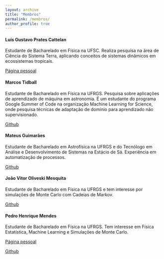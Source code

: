 ```yaml
---
layout: archive
title: "Membros"
permalink: /membros/
author_profile: true
---
```


#### Luís Gustavo Prates Cattelan

Estudante de Bacharelado em Física na UFSC. Realiza pesquisa na área de Ciência do Sistema Terra, aplicando conceitos de sistemas dinâmicos em ecossistemas tropicais.

[Página pessoal](https://luisgcattelan.github.io/)

#### Marcos Tidball
Estudante de Bacharelado em Física na UFRGS. Pesquisa sobre aplicações de aprendizado de máquina em astronomia. É um estudante do programa Google Summer of Code na organização Machine Learning for Science, onde pesquisa técnicas de adaptação de domínio para aprendizado não supervisionado.

[Github](https://github.com/zysymu)

#### Mateus Guimarães
Estudante de Bacharelado em Astrofísica na UFRGS e do Tecnólogo em Análise e Desenvolvimento de Sistemas na Estácio de Sá. Experiência em automatização de processos.

[Github](https://github.com/mgteus)

#### João Vitor Oliveski Mesquita
Estudante de Bacharelado em Física na UFRGS e tem interesse por simulações de Monte Carlo com Cadeias de Markov.

[Github](https://github.com/oliveski)

#### Pedro Henrique Mendes 
Estudante de Bacharelado em Física na UFRGS. Tem interesse em Física Estatística, Machine Learning e Simulações de Monte Carlo. 

[Página pessoal](https://lief.if.ufrgs.br/~pedhmendes/) 

[Github](https://github.com/pedhmendes) 

